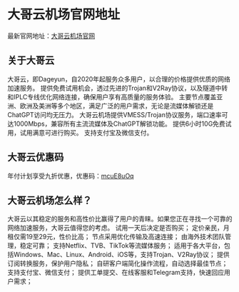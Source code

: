 # 大哥云机场官网地址

最新官网地址：[大哥云机场官网](https://dageyun.net/#/register?code=SB0VunOR)

## 关于大哥云

大哥云，即Dageyun，自2020年起服务众多用户，以合理的价格提供优质的网络加速服务。
提供免费试用机会，透过先进的Trojan和V2Ray协议，以及隧道中转和IPLC专线优化网络连接，确保用户享有高质量的服务体验。
主要节点覆盖亚洲、欧洲及美洲等多个地区，满足广泛的用户需求，无论是流媒体解锁还是ChatGPT访问均无压力。
大哥云机场提供VMESS/Trojan协议服务，端口速率可达1000Mbps，兼容所有主流流媒体及ChatGPT解锁功能。
提供6小时10G免费试用，试用满意可进行购买。
支持支付宝及微信支付。

## 大哥云优惠码

年付计划享受九折优惠，优惠码：[mcuE8uOq](https://dageyun.net/#/register?code=SB0VunOR)


## 大哥云机场怎么样？

大哥云以其稳定的服务和高性价比赢得了用户的青睐。如果您正在寻找一个可靠的网络加速服务，大哥云值得您的考虑。
试用一天后决定是否购买；
定价亲民，月租仅需19至29元，性价比高；
节点采用优化传输及高速连接；
由海外技术团队管理，稳定可靠；
支持Netflix、TVB、TikTok等流媒体服务；
适用于各大平台，包括Windows、Mac、Linux、Android、iOS等，支持Trojan、V2Ray协议；
提供订阅转换服务，保护用户隐私；
自研客户端简化操作流程，自动选择最佳节点；
支持支付宝、微信支付；
提供工单提交、在线客服和Telegram支持，快速回应用户需求；









